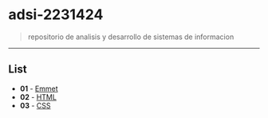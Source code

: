 # adsi-2231424
> repositorio de analisis y desarrollo de sistemas de informacion
---
## List

- **01** - [Emmet](01-emmet/)
- **02** - [HTML](02-html/)
- **03** - [CSS](03-css)